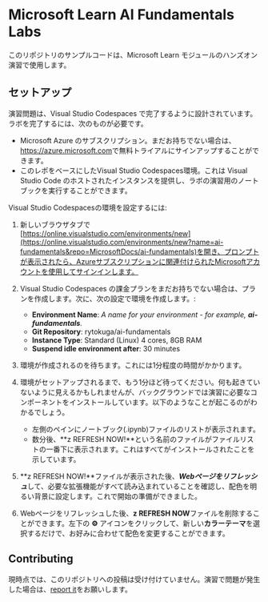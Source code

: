 # Microsoft Learn AI Fundamentals Labs

このリポジトリのサンプルコードは、Microsoft Learn モジュールのハンズオン演習で使用します。


## セットアップ

演習問題は、Visual Studio Codespaces で完了するように設計されています。ラボを完了するには、次のものが必要です。

- Microsoft Azure のサブスクリプション。まだお持ちでない場合は、<a href ='https://azure.microsoft.com' target='_blank'>https://azure.microsoft.com</a>で無料トライアルにサインアップすることができます。
- このレポをベースにしたVisual Studio Codespaces環境。これは Visual Studio Code のホストされたインスタンスを提供し、ラボの演習用のノートブックを実行することができます。

Visual Studio Codespacesの環境を設定するには:

1. 新しいブラウザタブで[https://online.visualstudio.com/environments/new](https://online.visualstudio.com/environments/new?name=ai-fundamentals&repo=MicrosoftDocs/ai-fundamentals)を開き、プロンプトが表示されたら、Azureサブスクリプションに関連付けられたMicrosoftアカウントを使用してサインインします。
2. Visual Studio Codespaces の課金プランをまだお持ちでない場合は、プランを作成します。次に、次の設定で環境を作成します。:
    - **Environment Name**: *A name for your environment - for example, **ai-fundamentals**.*
    - **Git Repository**: rytokuga/ai-fundamentals
    - **Instance Type**: Standard (Linux) 4 cores, 8GB RAM
    - **Suspend idle environment after**: 30 minutes
3. 環境が作成されるのを待ちます。これには1分程度の時間がかかります。
4. 環境がセットアップされるまで、もう1分ほど待ってください。何も起きていないように見えるかもしれませんが、バックグラウンドでは演習に必要なコンポーネントをインストールしています。以下のようなことが起こるのがわかるでしょう。
    - 左側のペインにノートブック(.ipynb)ファイルのリストが表示されます。
    - 数分後、**z REFRESH NOW!**という名前のファイルがファイルリストの一番下に表示されます。これはすべてがインストールされたことを示しています。

5. **z REFRESH NOW!**ファイルが表示された後、***Webページをリフレッシュ***して、必要な拡張機能がすべて読み込まれていることを確認し、配色を明るい背景に設定します。これで開始の準備ができました。
6. Webページをリフレッシュした後、**z REFRESH NOW**ファイルを削除することができます。左下の **&#9881;** アイコンをクリックして、新しい**カラーテーマ**を選択するだけで、お好みに合わせて配色を変更することができます。

## Contributing

現時点では、このリポジトリへの投稿は受け付けていません。演習で問題が発生した場合は、[report it](https://docs.microsoft.com/learn/support/troubleshooting#report-feedback)をお願いします。
